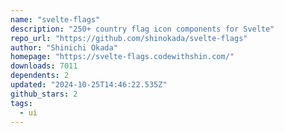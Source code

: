 ```yaml
---
name: "svelte-flags"
description: "250+ country flag icon components for Svelte"
repo_url: "https://github.com/shinokada/svelte-flags"
author: "Shinichi Okada"
homepage: "https://svelte-flags.codewithshin.com/"
downloads: 7011
dependents: 2
updated: "2024-10-25T14:46:22.535Z"
github_stars: 2
tags: 
  - ui
---
```


